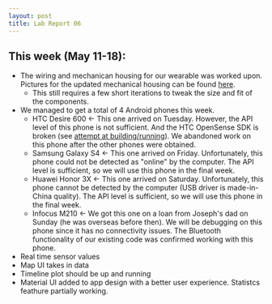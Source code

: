 ```yaml
---
layout: post
title: Lab Report 06
---
```

## This week (May 11-18):
* The wiring and mechanican housing for our wearable was worked upon. Pictures for the updated mechanical housing can be found [here](https://github.com/kaysoky/PREvent/issues/6).
  * This still requires a few short iterations to tweak the size and fit of the components.
* We managed to get a total of 4 Android phones this week.
  * HTC Desire 600 <- This one arrived on Tuesday.  However, the API level of this phone is not sufficient.  And the HTC OpenSense SDK is broken (see [attempt at building/running](https://github.com/kaysoky/PREvent/tree/htc)).  We abandoned work on this phone after the other phones were obtained.
  * Samsung Galaxy S4 <- This one arrived on Friday.  Unfortunately, this phone could not be detected as "online" by the computer.  The API level is sufficient, so we will use this phone in the final week.
  * Huawei Honor 3X <- This one arrived on Saturday.  Unfortunately, this phone cannot be detected by the computer (USB driver is made-in-China quality).  The API level is sufficient, so we will use this phone in the final week.
  * Infocus M210 <- We got this one on a loan from Joseph's dad on Sunday (he was overseas before then).  We will be debugging on this phone since it has no connectivity issues.  The Bluetooth functionality of our existing code was confirmed working with this phone.
* Real time sensor values
* Map UI takes in data
* Timeline plot should be up and running
* Material UI added to app design with a better user experience. Statistcs feathure partially working. 
